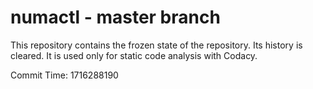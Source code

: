 # numactl - master branch

This repository contains the frozen state of the repository.
Its history is cleared. It is used only for static code
analysis with Codacy.

Commit Time: 1716288190